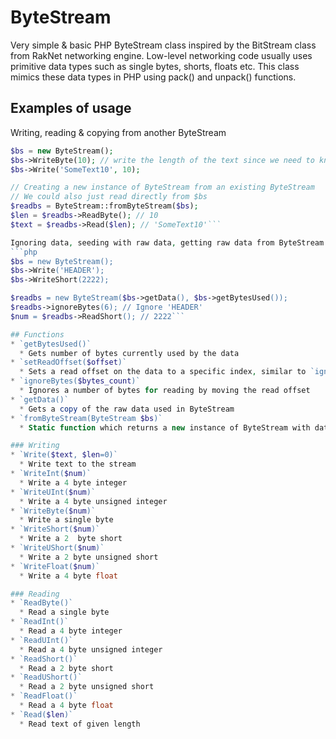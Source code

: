 # ByteStream

Very simple & basic PHP ByteStream class inspired by the BitStream class from RakNet networking engine.
Low-level networking code usually uses primitive data types such as single bytes, shorts, floats etc.
This class mimics these data types in PHP using pack() and unpack() functions.

## Examples of usage
Writing, reading & copying from another ByteStream
```php
$bs = new ByteStream();
$bs->WriteByte(10); // write the length of the text since we need to know the length before reading
$bs->Write('SomeText10', 10);

// Creating a new instance of ByteStream from an existing ByteStream
// We could also just read directly from $bs
$readbs = ByteStream::fromByteStream($bs);
$len = $readbs->ReadByte(); // 10
$text = $readbs->Read($len); // 'SomeText10'```

Ignoring data, seeding with raw data, getting raw data from ByteStream
```php
$bs = new ByteStream();
$bs->Write('HEADER');
$bs->WriteShort(2222);

$readbs = new ByteStream($bs->getData(), $bs->getBytesUsed());
$readbs->ignoreBytes(6); // Ignore 'HEADER'
$num = $readbs->ReadShort(); // 2222```

## Functions
* `getBytesUsed()`
  * Gets number of bytes currently used by the data
* `setReadOffset($offset)`
  * Sets a read offset on the data to a specific index, similar to `ignoreBytes()`
* `ignoreBytes($bytes_count)`
  * Ignores a number of bytes for reading by moving the read offset
* `getData()`
  * Gets a copy of the raw data used in ByteStream
* `fromByteStream(ByteStream $bs)`
  * Static function which returns a new instance of ByteStream with data copied from `$bs`

### Writing
* `Write($text, $len=0)`
  * Write text to the stream
* `WriteInt($num)`
  * Write a 4 byte integer
* `WriteUInt($num)`
  * Write a 4 byte unsigned integer
* `WriteByte($num)`
  * Write a single byte
* `WriteShort($num)`
  * Write a 2  byte short
* `WriteUShort($num)`
  * Write a 2 byte unsigned short
* `WriteFloat($num)`
  * Write a 4 byte float

### Reading
* `ReadByte()`
  * Read a single byte
* `ReadInt()`
  * Read a 4 byte integer
* `ReadUInt()`
  * Read a 4 byte unsigned integer
* `ReadShort()`
  * Read a 2 byte short
* `ReadUShort()`
  * Read a 2 byte unsigned short
* `ReadFloat()`
  * Read a 4 byte float
* `Read($len)`
  * Read text of given length